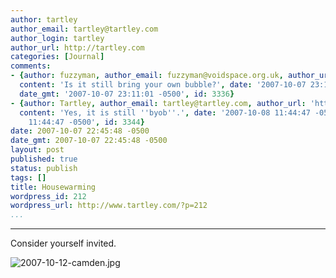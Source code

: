 ```yaml
---
author: tartley
author_email: tartley@tartley.com
author_login: tartley
author_url: http://tartley.com
categories: [Journal]
comments:
- {author: fuzzyman, author_email: fuzzyman@voidspace.org.uk, author_url: 'http://www.voidspace.org.uk/index2.shtml',
  content: 'Is it still bring your own bubble?', date: '2007-10-07 23:11:01 -0500',
  date_gmt: '2007-10-07 23:11:01 -0500', id: 3336}
- {author: Tartley, author_email: tartley@tartley.com, author_url: 'http://tartley.com',
  content: 'Yes, it is still ''byob''.', date: '2007-10-08 11:44:47 -0500', date_gmt: '2007-10-08
    11:44:47 -0500', id: 3344}
date: 2007-10-07 22:45:48 -0500
date_gmt: 2007-10-07 22:45:48 -0500
layout: post
published: true
status: publish
tags: []
title: Housewarming
wordpress_id: 212
wordpress_url: http://www.tartley.com/?p=212
...
```

---

Consider yourself invited.

![2007-10-12-camden.jpg](http://www.tartley.com/wp-content/uploads/2007/10/2007-10-12-camden.jpg)
